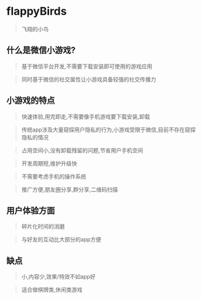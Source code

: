 # flappyBirds
> 飞翔的小鸟

## 什么是微信小游戏?
> 基于微信平台开发,不需要下载安装即可使用的游戏应用

> 同时基于微信的社交属性让小游戏具备较强的社交传播力

## 小游戏的特点
> 快速体验,用完即走,不需要像手机游戏要下载安装,卸载

> 传统app涉及大量窥探用户隐私的行为,小游戏受限于微信,目前不存在窥探隐私的情况

> 占用空间小,没有卸载残留的问题,节省用户手机空间

> 开发周期短,维护升级快

> 不需要考虑手机的操作系统

> 推广方便,朋友圈分享,群分享,二维码扫描

## 用户体验方面
> 碎片化时间的消磨

> 与好友的互动比大部分的app方便

## 缺点
> 小,内容少,效果/特效不如app好

> 适合做棋牌类,休闲类游戏